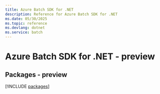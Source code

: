 ```yaml
---
title: Azure Batch SDK for .NET
description: Reference for Azure Batch SDK for .NET
ms.date: 05/30/2025
ms.topic: reference
ms.devlang: dotnet
ms.service: batch
---
```

# Azure Batch SDK for .NET - preview
## Packages - preview
[!INCLUDE [packages](batch-index.md)]